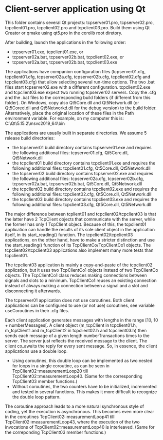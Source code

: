 # Client-server application using Qt

This folder contains several Qt projects: tcpserver01.pro, tcpserver02.pro, tcpclient01.pro, tcpclient02.pro and tcpclient03.pro.
Build them using Qt Creator or qmake using qt5.pro in the corolib root diretory.

After building, launch the applications in the following order:

* tcpserver01.exe, tcpclient01.exe, or
* tcpserver02a.bat, tcpserver02b.bat, tcpclient02.exe, or
* tcpserver02a.bat, tcpserver02b.bat, tcpclient03.exe

The applications have companion configuration files (tcpserver01.cfg, tcpclient01.cfg, tcpserver02a.cfg, tcpserver02b.cfg, tcpclient02.cfg and tcpclient03.cfg) 
that allow selecting several run-time options.
The two .bat files start tcpserver02.exe with a different configuration. tcpclient02.exe and tcpclient03.exe expect two running tcpserver02 servers.
Copy the .cfg and the .bat files to the corresponding build folders (if different from this folder). 
On Windows, copy also Qt5Core.dll and Qt5Network.dll (or Qt5Cored.dll and Qt5Networkd.dll for the debug version) to the build folder.
Alternatively, place the original location of these files in the Path environment variable. 
For example, on my computer this is: C:\Qt\5.15.2\msvc2019_64\bin

The applications are usually built in separate directories. We assume 5 release build directories:
* the tcpserver01 build directory contains tcpserver01.exe and requires the following additional files: tcpserver01.cfg, Qt5Core.dll, Qt5Network.dll
* the tcpclient01 build directory contains tcpclient01.exe and requires the following additional files: tcpclient01.cfg, Qt5Core.dll, Qt5Network.dll
* the tcpserver02 build directory contains tcpserver02.exe and requires the following additional files: tcpserver02a.cfg, tcpserver02b.cfg, tcpserver02a.bat, tcpserver02b.bat, Qt5Core.dll, Qt5Network.dll
* the tcpclient02 build directory contains tcpclient02.exe and requires the following additional files: tcpclient02.cfg, Qt5Core.dll, Qt5Network.dll
* the tcpclient03 build directory contains tcpclient03.exe and requires the following additional files: tcpclient03.cfg, Qt5Core.dll, Qt5Network.dll

The major difference between tcplient01 and tcpclient02/tcpclient03 is that the latter have 2 TcpClient objects that communicate with the server, while the former has only 1 TcpClient object.
Because of this, the tcpclient01 application can handle the results of its sole client object in the application itself, in its start_reading() function.
The tcpclient02/tcpclient03 applications, on the other hand, have to make a stricter distinction and use the start_reading() function of its TcpClientCo/TcpClientCo1 objects. 
The tcpclient02/tcpclient03 applications also implement many more tests than tcpclient01.

The tcpclient03 application is mainly a copy-and-paste of the tcpclient02 application, but it uses two TcpClientCo1 objects instead of two TcpClientCo objects.
The TcpClientCo1 class reduces making connections between signals and slots to a minimum. TcpClientCo1 reuses an existing connection instead of always
making a connection between a signal and a slot and disconnecting it afterwards.

The tcpserver01 application does not use coroutines. Both client applications can be configured to use (or not use) coroutines, see variable useCoroutines in their .cfg files.

Each client application generates messages with lengths in the range [10, 10 + numberMessages[.
A client object (m_tcpClient in tcpclient01.h, m_tcpClient1 and m_tcpClient2 in tcpclient02.h and tcpclient03.h) 
then sends each message of a given length numberTransactions times to the server. 
The server just reflects the received message to the client.
The client co_awaits the reply for every sent message.
So, in essence, the client applications use a double loop. 

* Using coroutines, this double loop can be implemented as two nested for loops in a single coroutine, as can be seen in TcpClient02::measurementLoop20 till TcpClient02::measurementLoop40. 
(Same for the corresponding TcpClient03 member functions.)
* Without coroutines, the two counters have to be initialized, incremented and tested in several functions. This makes it more difficult to recognize the double loop pattern.

The coroutine approach leads to a more natural synchronous style of coding, yet the execution is asynchronous. 
This becomes even more clear in the coroutines TcpClient02::measurementLoop41 till TcpClient02::measurementLoop43, 
where the execution of the two invocations of TcpClient02::measurementLoop40 is interleaved. (Same for the correponding TcpClient03 member functions.)
